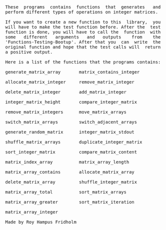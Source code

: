
<pre>
These  programs  contains  functions  that  generates   and
perform different types of operations on integer matrices.

If you want to create a new function to this  library,  you
will have to make the test function before. After the  test
function is done, you will have to call the  function  with
some   different   arguments   and   outputs    from    the
'Functions-Testing-Bootup'. After that you  can  write  the
original function and hope that the test calls will  return
a positive output.

Here is a list of the functions that the programs contains:

generate_matrix_array       matrix_contains_integer

allocate_matrix_integer     remove_matrix_integer

delete_matrix_integer       add_matrix_integer

integer_matrix_height       compare_integer_matrix

remove_matrix_integers      move_matrix_arrays

switch_matrix_arrays        switch_adjacent_arrays

generate_random_matrix      integer_matrix_stdout

shuffle_matrix_arrays       duplicate_integer_matrix

sort_integer_matrix         compare_matrix_content

matrix_index_array          matrix_array_length

matrix_array_contains       allocate_matrix_array

delete_matrix_array         shuffle_integer_matrix

matrix_array_total          sort_matrix_arrays

matrix_array_greater        sort_matrix_iteration

matrix_array_integer

Made by Roy Hampus Fridholm
</pre>
